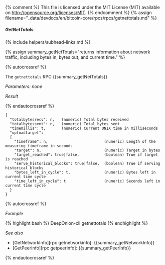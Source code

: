{% comment %}
This file is licensed under the MIT License (MIT) available on
http://opensource.org/licenses/MIT.
{% endcomment %}
{% assign filename="_data/devdocs/en/bitcoin-core/rpcs/rpcs/getnettotals.md" %}

##### GetNetTotals
{% include helpers/subhead-links.md %}

{% assign summary_getNetTotals="returns information about network traffic, including bytes in, bytes out, and current time." %}

{% autocrossref %}

The `getnettotals` RPC {{summary_getNetTotals}}

*Parameters: none*

*Result*

{% endautocrossref %}

    {
      "totalbytesrecv": n,   (numeric) Total bytes received
      "totalbytessent": n,   (numeric) Total bytes sent
      "timemillis": t,       (numeric) Current UNIX time in milliseconds
      "uploadtarget":
      {
        "timeframe": n,                         (numeric) Length of the measuring timeframe in seconds
        "target": n,                            (numeric) Target in bytes
        "target_reached": true|false,           (boolean) True if target is reached
        "serve_historical_blocks": true|false,  (boolean) True if serving historical blocks
        "bytes_left_in_cycle": t,               (numeric) Bytes left in current time cycle
        "time_left_in_cycle": t                 (numeric) Seconds left in current time cycle
      }
    }

{% autocrossref %}

*Example*

{% highlight bash %}
DeepOnion-cli getnettotals
{% endhighlight %}

*See also*

* [GetNetworkInfo][rpc getnetworkinfo]: {{summary_getNetworkInfo}}
* [GetPeerInfo][rpc getpeerinfo]: {{summary_getPeerInfo}}

{% endautocrossref %}

